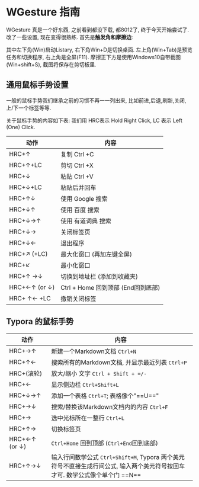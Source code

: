 # WGesture 指南

WGesture 真是一个好东西, 之前看到都没下载, 都8012了, 终于今天开始尝试了. 改了一些设置, 现在变得很熟练. 首先是**触发角和摩擦边**:

其中左下角(Win)启动Listary, 右下角Win+D是切换桌面. 左上角(Win+Tab)是预览任务和切换程序, 右上角是全屏(F11). 摩擦正下方是使用Windows10自带截图(Win+shift+S), 截图将保存在剪切板里. 

## 通用鼠标手势设置

一般的鼠标手势我们继承之前的习惯不再一一列出来, 比如前进,后退,刷新,关闭, 上/下一个标签等等.

关于鼠标手势的内容如下表: 我们用 HRC表示 Hold Right Click, LC 表示 Left (One) Click.

| 动作          | 内容                               |
| ------------- | ---------------------------------- |
| HRC+↑         | 复制 Ctrl +C                       |
| HRC+↑+LC      | 剪切 Ctrl +X                       |
| HRC+↓         | 粘贴 Ctrl +V                       |
| HRC+↓+LC      | 粘贴后并回车                       |
| HRC+↑↓        | 使用 Google 搜索                   |
| HRC+↓↑        | 使用 百度 搜索                     |
| HRC+↓→↑       | 使用 有道词典 搜索                 |
| HRC+↓→        | 关闭标签页                         |
| HRC+↓←        | 退出程序                           |
| HRC+↗ (+LC)   | 最大化窗口 (再加左键全屏)          |
| HRC+↙         | 最小化窗口                         |
| HRC+↑ →↓      | 切换到地址栏 (添加到收藏夹)        |
| HRC+←↑ (or ↓) | Ctrl + Home 回到顶部 (End回到底部) |
| HRC+ ↑← +LC   | 撤销关闭标签                       |



## Typora 的鼠标手势

| 动作          | 内容                                                         |
| ------------- | ------------------------------------------------------------ |
| HRC+→↑        | 新建一个Markdown文档 `Ctrl+N`                                |
| HRC+↑←        | 搜索所有的Markdown文档, 并显示最近列表 `Ctrl+P`              |
| HRC+(滚轮)    | 放大/缩小 文字 `Ctrl + Shift + =/-`                          |
| HRC+←         | 显示侧边栏 `Ctrl+Shift+L`                                    |
| HRC+↓→↑       | 添加一个表格 `Ctrl+T`; 表格像个"==U=="                       |
| HRC+→↓        | 搜索/替换该Markdown文档内的内容 `Ctrl+F`                     |
| HRC+→         | 选中光标所在一整行 `Ctrl+L`                                  |
| HRC+↑→        | 切换标签页                                                   |
| HRC+←↑ (or ↓) | `Ctrl+Home` 回到顶部 (`Ctrl+End`回到底部)                    |
| HRC+↑→↓       | 输入行间数学公式 `Ctrl+Shift+M`, Typora 两个美元符号不直接生成行间公式, 输入两个美元符号按回车才可. 数学公式像个单个门 ==N== |

